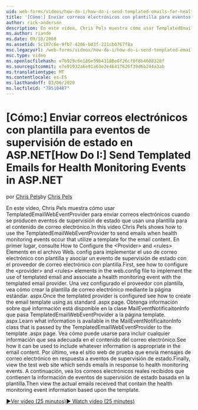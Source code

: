 ```yaml
---
uid: web-forms/videos/how-do-i/how-do-i-send-templated-emails-for-health-monitoring-events-in-aspnet
title: '[Cómo:] Enviar correos electrónicos con plantilla para eventos de supervisión de estado en ASP.NET | Microsoft Docs'
author: rick-anderson
description: En este vídeo, Chris Pels muestra cómo usar TemplatedEmailWebEventProvider para enviar correos electrónicos cuando se producen eventos de supervisión de estado que usan una plantilla para t...
ms.author: riande
ms.date: 09/18/2008
ms.assetid: 5c107c6e-9fb7-4206-bd3f-221cb0767f8a
msc.legacyurl: /web-forms/videos/how-do-i/how-do-i-send-templated-emails-for-health-monitoring-events-in-aspnet
msc.type: video
ms.openlocfilehash: e7b929c6e186e59b43180e8f26cf0f8b4608328f
ms.sourcegitcommit: e7e91932a6e91a63e2e46417626f39d6b244a3ab
ms.translationtype: MT
ms.contentlocale: es-ES
ms.lasthandoff: 03/06/2020
ms.locfileid: "78510487"
---
```

# <a name="how-do-i-send-templated-emails-for-health-monitoring-events-in-aspnet"></a><span data-ttu-id="7f64e-103">[Cómo:] Enviar correos electrónicos con plantilla para eventos de supervisión de estado en ASP.NET</span><span class="sxs-lookup"><span data-stu-id="7f64e-103">[How Do I:] Send Templated Emails for Health Monitoring Events in ASP.NET</span></span>

<span data-ttu-id="7f64e-104">por [Chris Pels](https://twitter.com/chrispels)</span><span class="sxs-lookup"><span data-stu-id="7f64e-104">by [Chris Pels](https://twitter.com/chrispels)</span></span>

<span data-ttu-id="7f64e-105">En este vídeo, Chris Pels muestra cómo usar TemplatedEmailWebEventProvider para enviar correos electrónicos cuando se producen eventos de supervisión de estado que usan una plantilla para el contenido de correo electrónico.</span><span class="sxs-lookup"><span data-stu-id="7f64e-105">In this video Chris Pels shows how to use the TemplatedEmailWebEventProvider to send emails when health monitoring events occur that utilize a template for the email content.</span></span> <span data-ttu-id="7f64e-106">En primer lugar, consulte How to Configure the &lt;Provider&gt; and &lt;rules&gt; Elements en el archivo Web. config para implementar el uso de correo electrónico con plantilla y asociar un evento de supervisión de estado con el proveedor de correo electrónico con plantilla.</span><span class="sxs-lookup"><span data-stu-id="7f64e-106">First, see how to configure the &lt;provider&gt; and &lt;rules&gt; elements in the web.config file to implement the use of templated email and associate a health monitoring event with the templated email provider.</span></span> <span data-ttu-id="7f64e-107">Una vez configurado el proveedor con plantilla, vea cómo crear la plantilla de correo electrónico mediante la página estándar. aspx.</span><span class="sxs-lookup"><span data-stu-id="7f64e-107">Once the templated provider is configured see how to create the email template using as standard .aspx page.</span></span> <span data-ttu-id="7f64e-108">Obtenga información sobre qué información está disponible en la clase MailEventNotificaitonInfo que pasa TemplatedEmailWebEventProvider a la página template. aspx.</span><span class="sxs-lookup"><span data-stu-id="7f64e-108">Learn what information is available in the MailEventNotificaitonInfo class that is passed by the TemplatedEmailWebEventProvider to the template .aspx page.</span></span> <span data-ttu-id="7f64e-109">Vea cómo puede usarse para incluir cualquier información que sea adecuada en el contenido del correo electrónico.</span><span class="sxs-lookup"><span data-stu-id="7f64e-109">See how it can be used to include whatever information is appropriate in the email content.</span></span> <span data-ttu-id="7f64e-110">Por último, vea el sitio web de prueba que envía mensajes de correo electrónico en respuesta a eventos de supervisión de estado.</span><span class="sxs-lookup"><span data-stu-id="7f64e-110">Finally, view the test web site which sends emails in response to health monitoring events.</span></span> <span data-ttu-id="7f64e-111">A continuación, vea los correos electrónicos reales recibidos que contienen la información de eventos de supervisión de estado basada en la plantilla.</span><span class="sxs-lookup"><span data-stu-id="7f64e-111">Then view the actual emails received that contain the health monitoring event information based upon the template.</span></span>

[<span data-ttu-id="7f64e-112">&#9654;Ver vídeo (25 minutos)</span><span class="sxs-lookup"><span data-stu-id="7f64e-112">&#9654; Watch video (25 minutes)</span></span>](https://channel9.msdn.com/Blogs/ASP-NET-Site-Videos/how-do-i-send-templated-emails-for-health-monitoring-events-in-aspnet)
